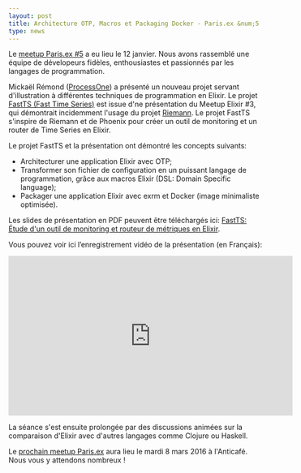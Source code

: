 ```yaml
---
layout: post
title: Architecture OTP, Macros et Packaging Docker - Paris.ex &num;5
type: news
---
```


<p>Le <a
href="http://www.meetup.com/fr-FR/elixir/events/226102885/">meetup
Paris.ex #5</a> a eu lieu le 12 janvier. Nous avons rassemblé une
équipe de dévelopeurs fidèles, enthousiastes et passionnés par les
langages de programmation.</p>

<p>Mickaël Rémond (<a
href="https://www.process-one.net">ProcessOne</a>) a présenté un
nouveau projet servant d'illustration à différentes techniques de
programmation en Elixir. Le projet <a
href="https://github.com/processone/fast_ts">FastTS (Fast Time
Series)</a> est issue d'ne présentation du Meetup Elixir #3, qui
démontrait incidemment l'usage du projet <a
href="http://riemann.io">Riemann</a>. Le projet FastTS s'inspire de
Riemann et de Phoenix pour créer un outil de monitoring et un router
de Time Series en Elixir.</p>

<p>Le projet FastTS et la présentation ont démontré les concepts suivants:</p>

<ul>
<li>Architecturer une application Elixir avec OTP;</li>
<li>Transformer son fichier de configuration en un puissant langage de programmation, grâce aux macros Elixir (DSL: Domain Specific language);</li>
<li>Packager une application Elixir avec exrm et Docker (image minimaliste optimisée).</li>
</ul>

<p>Les slides de présentation en  PDF peuvent être téléchargés ici: <a
href="https://blog.process-one.net/wp-content/uploads/2016/01/FastTS-Étude-dun-outil-de-monitoring-et-routeur-de-métriques-en-Elixir.pdf">FastTS:
Étude d'un outil de monitoring et routeur de  métriques en Elixir</a>.</p>

<p>Vous pouvez voir ici l’enregistrement vidéo de la présentation (en Français):</p>

<iframe width="560" height="315" src="https://www.youtube.com/embed/p9-UedakllU" frameborder="0" allowfullscreen></iframe>

<p>La séance s'est ensuite prolongée par des discussions animées sur
la comparaison d'Elixir avec d'autres langages comme Clojure ou
Haskell.</p>

<p>Le <a
href="http://www.meetup.com/fr-FR/elixir/events/227031803/">prochain
meetup Paris.ex</a> aura lieu le mardi 8 mars 2016 à l'Anticafé. Nous
vous y attendons nombreux !</p>

